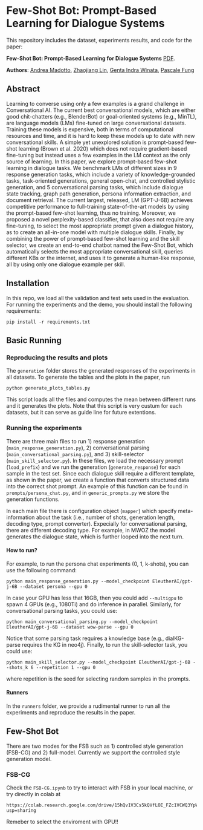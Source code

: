 # Few-Shot Bot: Prompt-Based Learning for Dialogue Systems

This repository includes the dataset, experiments results, and code for the paper:

**Few-Shot Bot: Prompt-Based Learning for Dialogue Systems** [PDF](). 

**Authors**: [Andrea Madotto](https://andreamad8.github.io), [Zhaojiang Lin](https://zlinao.github.io), [Genta Indra Winata](https://gentawinata.com/), [Pascale Fung](https://pascale.home.ece.ust.hk/)


## Abstract
Learning to converse using only a few examples is a grand challenge in Conversational AI. The current best conversational models, which are either good chit-chatters (e.g., BlenderBot) or goal-oriented systems (e.g., MinTL), are language models (LMs) fine-tuned on large conversational datasets. Training these models is expensive, both in terms of computational resources and time, and it is hard to keep these models up to date with new conversational skills. A simple yet unexplored solution is prompt-based few-shot learning (Brown et al. 2020) which does not require gradient-based fine-tuning but instead uses a few examples in the LM context as the only source of learning. In this paper, we explore prompt-based few-shot learning in dialogue tasks. We benchmark LMs of different sizes in 9 response generation tasks, which include a variety of knowledge-grounded tasks, task-oriented generations, general open-chat, and controlled stylistic generation, and 5 conversational parsing tasks, which include dialogue state tracking, graph path generation, persona information extraction, and document retrieval. The current largest, released, LM (GPT-J-6B) achieves competitive performance to full-training state-of-the-art models by using the prompt-based few-shot learning, thus no training. Moreover, we proposed a novel perplexity-based classifier, that also does not require any fine-tuning, to select the most appropriate prompt given a dialogue history, as to create an all-in-one model with multiple dialogue skills. Finally, by combining the power of prompt-based few-shot learning and the skill selector, we create an end-to-end chatbot named the Few-Shot Bot, which automatically selects the most appropriate conversational skill, queries different KBs or the internet, and uses it to generate a human-like response, all by using only one dialogue example per skill.   

## Installation
In this repo, we load all the validation and test sets used in the evaluation. For running the experiments and the demo, you should install the following requirements:
```
pip install -r requirements.txt
```

## Basic Running

### Reproducing the results and plots
The ```generation``` folder stores the generated responses of the experiments in all datasets. To generate the tables and the plots in the paper, run 
```
python generate_plots_tables.py
```
This script loads all the files and computes the mean between different runs and it generates the plots. Note that this script is very custum for each datasets, but it can serve as guide line for future extentions. 


### Running the experiments
There are three main files to run 1) response generation (```main_response_generation.py```), 2) conversational parsing (```main_conversational_parsing.py```), and 3) skill-selector (```main_skill_selector.py```). In these files, we load the necessary prompt (```load_prefix```) and we run the generation (```generate_response```) for each sample in the test set. Since each dialogue skill require a different template, as shown in the paper, we create a function that converts structured data into the correct shot prompt. An example of this function can be found in ```prompts/persona_chat.py```, and in ```generic_prompts.py``` we store the generation functions. 

In each main file there is configuration object (```mapper```) which specify meta-information about the task (i.e., number of shots, generation length, decoding type, prompt converter). Expecially for conversational parsing, there are different decoding type. For example, in MWOZ the model generates the dialogue state, which is further looped into the next turn. 


#### How to run?
For example, to run the persona chat experiments (0, 1, k-shots), you can use the following command:
```
python main_response_generation.py --model_checkpoint EleutherAI/gpt-j-6B --dataset persona --gpu 0
```
In case your GPU has less that 16GB, then you could add ```--multigpu``` to spawn 4 GPUs (e.g., 1080Ti) and do inference in parallel. Similarly, for conversational parsing tasks, you could use:
```
python main_conversational_parsing.py --model_checkpoint EleutherAI/gpt-j-6B --dataset wow-parse --gpu 0
```
Notice that some parsing task requires a knowledge base (e.g., dialKG-parse requires the KG in neo4j). 
Finally, to run the skill-selector task, you could use:
```
python main_skill_selector.py --model_checkpoint EleutherAI/gpt-j-6B --shots_k 6 --repetition 1 --gpu 0
```
where repetition is the seed for selecting random samples in the prompts. 

#### Runners
In the ```runners``` folder, we provide a rudimental runner to run all the experiments and reproduce the results in the paper. 

## Few-Shot Bot
There are two modes for the FSB such as 1) controlled style generation (FSB-CG) and 2) full-model. Currently we support the controlled style generation model. 

### FSB-CG 
Check the ```FSB-CG.ipynb``` to try to interact with FSB in your local machine, or try directly in colab at 
```
https://colab.research.google.com/drive/15hQv1V3Cs5kQVfLOE_FZc1VCWQ3YpWVd?usp=sharing
```
Remeber to select the enviroment with GPU!! 
